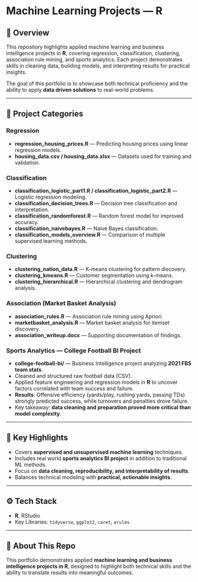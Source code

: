 # Machine Learning Projects — R

## 📌 Overview
This repository highlights applied machine learning and business intelligence projects in **R**, covering regression, classification, clustering, association rule mining, and sports analytics. Each project demonstrates skills in cleaning data, building models, and interpreting results for practical insights.  

The goal of this portfolio is to showcase both technical proficiency and the ability to apply **data driven solutions** to real-world problems.  

---

## 📂 Project Categories

### Regression
- **regression_housing_prices.R** — Predicting housing prices using linear regression models.  
- **housing_data.csv / housing_data.xlsx** — Datasets used for training and validation.  

### Classification
- **classification_logistic_part1.R / classification_logistic_part2.R** — Logistic regression modeling.  
- **classification_decision_trees.R** — Decision tree classification and interpretation.  
- **classification_randomforest.R** — Random forest model for improved accuracy.  
- **classification_naivebayes.R** — Naive Bayes classification.  
- **classification_models_overview.R** — Comparison of multiple supervised learning methods.  

### Clustering
- **clustering_nation_data.R** — K-means clustering for pattern discovery.  
- **clustering_kmeans.R** — Customer segmentation using k-means.  
- **clustering_hierarchical.R** — Hierarchical clustering and dendrogram analysis.  

### Association (Market Basket Analysis)
- **association_rules.R** — Association rule mining using Apriori.  
- **marketbasket_analysis.R** — Market basket analysis for itemset discovery.  
- **association_writeup.docx** — Supporting documentation of findings.  

### Sports Analytics — College Football BI Project
- **college-football-bi/** — Business Intelligence project analyzing **2021 FBS team stats**.  
- Cleaned and structured raw football data (CSV).  
- Applied feature engineering and regression models in **R** to uncover factors correlated with team success and failure.  
- **Results**: Offensive efficiency (yards/play, rushing yards, passing TDs) strongly predicted success, while turnovers and penalties drove failure.  
- Key takeaway: **data cleaning and preparation proved more critical than model complexity**.  

---

## 🔑 Key Highlights
- Covers **supervised and unsupervised machine learning** techniques.  
- Includes real world **sports analytics BI project** in addition to traditional ML methods.  
- Focus on **data cleaning, reproducibility, and interpretability of results**.  
- Balances technical modeling with **practical, actionable insights**.  

---

## ⚙️ Tech Stack
- **R**, RStudio  
- Key Libraries: `tidyverse`, `ggplot2`, `caret`, `arules`  

---

## 📝 About This Repo
This portfolio demonstrates applied **machine learning and business intelligence projects in R**, designed to highlight both technical skills and the ability to translate results into meaningful outcomes.  
